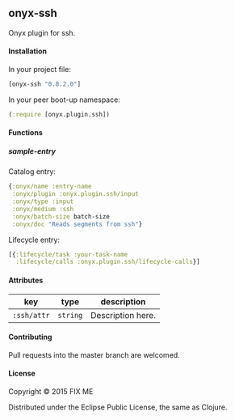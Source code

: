 ## onyx-ssh

Onyx plugin for ssh.

#### Installation

In your project file:

```clojure
[onyx-ssh "0.8.2.0"]
```

In your peer boot-up namespace:

```clojure
(:require [onyx.plugin.ssh])
```

#### Functions

##### sample-entry

Catalog entry:

```clojure
{:onyx/name :entry-name
 :onyx/plugin :onyx.plugin.ssh/input
 :onyx/type :input
 :onyx/medium :ssh
 :onyx/batch-size batch-size
 :onyx/doc "Reads segments from ssh"}
```

Lifecycle entry:

```clojure
[{:lifecycle/task :your-task-name
  :lifecycle/calls :onyx.plugin.ssh/lifecycle-calls}]
```

#### Attributes

|key                           | type      | description
|------------------------------|-----------|------------
|`:ssh/attr`            | `string`  | Description here.

#### Contributing

Pull requests into the master branch are welcomed.

#### License

Copyright © 2015 FIX ME

Distributed under the Eclipse Public License, the same as Clojure.
